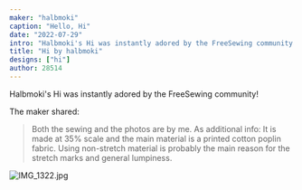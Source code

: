 ```yaml
---
maker: "halbmoki"
caption: "Hello, Hi"
date: "2022-07-29"
intro: "Halbmoki's Hi was instantly adored by the FreeSewing community!"
title: "Hi by halbmoki"
designs: ["hi"]
author: 28514
---
```


Halbmoki's Hi was instantly adored by the FreeSewing community!

The maker shared:

> Both the sewing and the photos are by me. As additional info: It is made at 35% scale and the main material is a printed cotton poplin fabric. Using non-stretch material is probably the main reason for the stretch marks and general lumpiness.

![IMG_1322.jpg](https://posts.freesewing.org/uploads/IMG_1322_54c424c38d.jpg)


